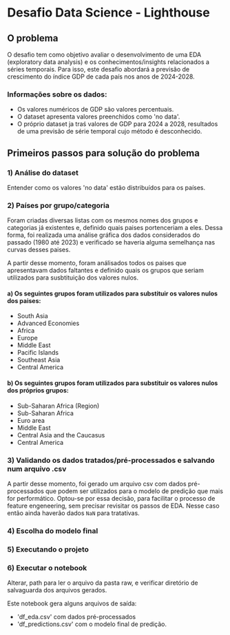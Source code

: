 # Desafio Data Science - Lighthouse

## O problema

O desafio tem como objetivo avaliar o desenvolvimento de uma EDA (exploratory data analysis) e os conhecimentos/insights relacionados a séries temporais. Para isso, este desafio abordará a previsão de crescimento do índice GDP de cada país nos anos de 2024-2028.

### Informações sobre os dados:

- Os valores numéricos de GDP são valores percentuais.
- O dataset apresenta valores preenchidos como 'no data'.
- O próprio dataset ja traś valores de GDP para 2024 a 2028, resultados de uma previsão de série temporal cujo método é desconhecido.

## Primeiros passos para solução do problema

### 1) Análise do dataset

Entender como os valores 'no data' estão distribuídos para os países.

### 2) Países por grupo/categoria

Foram criadas diversas listas com os mesmos nomes dos grupos e categorias já existentes e, definido quais paises portenceriam a eles. Dessa forma, foi realizada uma análise gráfica dos dados considerados do passado (1980 até 2023) e verificado se haveria alguma semelhança nas curvas desses paises. 

A partir desse momento, foram análisados todos os paises que apresentavam dados faltantes e definido quais os grupos que seriam utilizados para susbtituição dos valores nulos. 

#### a) Os seguintes grupos foram utilizados para substituir os valores nulos dos paises:

- South Asia
- Advanced Economies
- Africa
- Europe
- Middle East
- Pacific Islands
- Southeast Asia
- Central America

#### b) Os seguintes grupos foram utilizados para substituir os valores nulos dos próprios grupos:

- Sub-Saharan Africa (Region)
- Sub-Saharan Africa
- Euro area
- Middle East
- Central Asia and the Caucasus
- Central America

### 3) Validando os dados tratados/pré-processados e salvando num arquivo .csv
A partir desse momento, foi gerado um arquivo csv com dados pré-processados que podem ser utilizados para o modelo de predição que mais for performático.
Optou-se por essa decisão, para facilitar o processo de feature engeneering, sem precisar revisitar os passos de EDA.
Nesse caso então ainda haverão dados `NaN` para tratativas.

### 4) Escolha do modelo final

### 5) Executando o projeto

### 6) Executar o notebook

Alterar, path para ler o arquivo da pasta raw, e verificar diretório de salvaguarda dos arquivos gerados.

Este notebook gera alguns arquivos de saída:
* 'df_eda.csv' com dados pré-processados
* 'df_predictions.csv' com o modelo final de predição. 